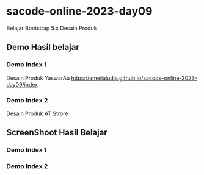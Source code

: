 # sacode-online-2023-day09
Belajar Bootstrap 5.x Desain Produk


## Demo Hasil belajar 

### Demo Index 1
Desain Produk YaswarAu
https://amelialudia.github.io/sacode-online-2023-day09/index   



### Demo Index 2
Desain Produk AT Strore



## ScreenShoot Hasil Belajar 
### Demo Index 1


### Demo Index 2



